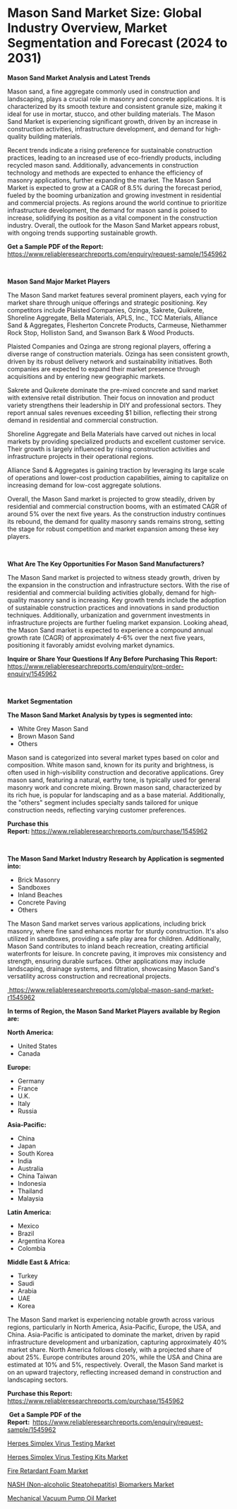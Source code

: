 <p><h1>Mason Sand Market Size: Global Industry Overview, Market Segmentation and Forecast (2024 to 2031)</h1></p><p><strong>Mason Sand Market Analysis and Latest Trends</strong></p>
<p><p>Mason sand, a fine aggregate commonly used in construction and landscaping, plays a crucial role in masonry and concrete applications. It is characterized by its smooth texture and consistent granule size, making it ideal for use in mortar, stucco, and other building materials. The Mason Sand Market is experiencing significant growth, driven by an increase in construction activities, infrastructure development, and demand for high-quality building materials.</p><p>Recent trends indicate a rising preference for sustainable construction practices, leading to an increased use of eco-friendly products, including recycled mason sand. Additionally, advancements in construction technology and methods are expected to enhance the efficiency of masonry applications, further expanding the market. The Mason Sand Market is expected to grow at a CAGR of 8.5% during the forecast period, fueled by the booming urbanization and growing investment in residential and commercial projects. As regions around the world continue to prioritize infrastructure development, the demand for mason sand is poised to increase, solidifying its position as a vital component in the construction industry. Overall, the outlook for the Mason Sand Market appears robust, with ongoing trends supporting sustainable growth.</p></p>
<p><strong>Get a Sample PDF of the Report:&nbsp;</strong> <a href="https://www.reliableresearchreports.com/enquiry/request-sample/1545962?utm_campaign=31&utm_medium=2&utm_source=Github&utm_content=ia&utm_term=08112024&utm_id=mason-sand">https://www.reliableresearchreports.com/enquiry/request-sample/1545962</a></p>
<p>&nbsp;</p>
<p><strong>Mason Sand Major Market Players</strong></p>
<p><p>The Mason Sand market features several prominent players, each vying for market share through unique offerings and strategic positioning. Key competitors include Plaisted Companies, Ozinga, Sakrete, Quikrete, Shoreline Aggregate, Bella Materials, APLS, Inc., TCC Materials, Alliance Sand & Aggregates, Flesherton Concrete Products, Carmeuse, Niethammer Rock Stop, Holliston Sand, and Swanson Bark & Wood Products.</p><p>Plaisted Companies and Ozinga are strong regional players, offering a diverse range of construction materials. Ozinga has seen consistent growth, driven by its robust delivery network and sustainability initiatives. Both companies are expected to expand their market presence through acquisitions and by entering new geographic markets.</p><p>Sakrete and Quikrete dominate the pre-mixed concrete and sand market with extensive retail distribution. Their focus on innovation and product variety strengthens their leadership in DIY and professional sectors. They report annual sales revenues exceeding $1 billion, reflecting their strong demand in residential and commercial construction.</p><p>Shoreline Aggregate and Bella Materials have carved out niches in local markets by providing specialized products and excellent customer service. Their growth is largely influenced by rising construction activities and infrastructure projects in their operational regions.</p><p>Alliance Sand & Aggregates is gaining traction by leveraging its large scale of operations and lower-cost production capabilities, aiming to capitalize on increasing demand for low-cost aggregate solutions.</p><p>Overall, the Mason Sand market is projected to grow steadily, driven by residential and commercial construction booms, with an estimated CAGR of around 5% over the next five years. As the construction industry continues its rebound, the demand for quality masonry sands remains strong, setting the stage for robust competition and market expansion among these key players.</p></p>
<p>&nbsp;</p>
<p><strong>What Are The Key Opportunities For Mason Sand Manufacturers?</strong></p>
<p><p>The Mason Sand market is projected to witness steady growth, driven by the expansion in the construction and infrastructure sectors. With the rise of residential and commercial building activities globally, demand for high-quality masonry sand is increasing. Key growth trends include the adoption of sustainable construction practices and innovations in sand production techniques. Additionally, urbanization and government investments in infrastructure projects are further fueling market expansion. Looking ahead, the Mason Sand market is expected to experience a compound annual growth rate (CAGR) of approximately 4-6% over the next five years, positioning it favorably amidst evolving market dynamics.</p></p>
<p><strong>Inquire or Share Your Questions If Any Before Purchasing This Report:</strong> <a href="https://www.reliableresearchreports.com/enquiry/pre-order-enquiry/1545962?utm_campaign=31&utm_medium=2&utm_source=Github&utm_content=ia&utm_term=08112024&utm_id=mason-sand">https://www.reliableresearchreports.com/enquiry/pre-order-enquiry/1545962</a></p>
<p>&nbsp;</p>
<p><strong>Market Segmentation</strong></p>
<p><strong>The Mason Sand Market Analysis by types is segmented into:</strong></p>
<p><ul><li>White Grey Mason Sand</li><li>Brown Mason Sand</li><li>Others</li></ul></p>
<p><p>Mason sand is categorized into several market types based on color and composition. White mason sand, known for its purity and brightness, is often used in high-visibility construction and decorative applications. Grey mason sand, featuring a natural, earthy tone, is typically used for general masonry work and concrete mixing. Brown mason sand, characterized by its rich hue, is popular for landscaping and as a base material. Additionally, the "others" segment includes specialty sands tailored for unique construction needs, reflecting varying customer preferences.</p></p>
<p><strong>Purchase this Report:&nbsp;</strong><a href="https://www.reliableresearchreports.com/purchase/1545962?utm_campaign=31&utm_medium=2&utm_source=Github&utm_content=ia&utm_term=08112024&utm_id=mason-sand">https://www.reliableresearchreports.com/purchase/1545962</a></p>
<p>&nbsp;</p>
<p><strong>The Mason Sand Market Industry Research by Application is segmented into:</strong></p>
<p><ul><li>Brick Masonry</li><li>Sandboxes</li><li>Inland Beaches</li><li>Concrete Paving</li><li>Others</li></ul></p>
<p><p>The Mason Sand market serves various applications, including brick masonry, where fine sand enhances mortar for sturdy construction. It's also utilized in sandboxes, providing a safe play area for children. Additionally, Mason Sand contributes to inland beach recreation, creating artificial waterfronts for leisure. In concrete paving, it improves mix consistency and strength, ensuring durable surfaces. Other applications may include landscaping, drainage systems, and filtration, showcasing Mason Sand's versatility across construction and recreational projects.</p></p>
<p><a href="https://www.reliableresearchreports.com/global-mason-sand-market-r1545962?utm_campaign=31&utm_medium=2&utm_source=Github&utm_content=ia&utm_term=08112024&utm_id=mason-sand">&nbsp;https://www.reliableresearchreports.com/global-mason-sand-market-r1545962</a></p>
<p><strong>In terms of Region, the Mason Sand Market Players available by Region are:</strong></p>
<p>
    <p> <strong> North America: </strong>
        <ul>
            <li>United States</li>
            <li>Canada</li>
        </ul>
        </p> 
    <p> <strong> Europe: </strong>
        <ul>
            <li>Germany</li>
            <li>France</li>
            <li>U.K.</li>
            <li>Italy</li>
            <li>Russia</li>
        </ul>
        </p> 
    <p> <strong> Asia-Pacific: </strong>
        <ul>
            <li>China</li>
            <li>Japan</li>
            <li>South Korea</li>
            <li>India</li>
            <li>Australia</li>
            <li>China Taiwan</li>
            <li>Indonesia</li>
            <li>Thailand</li>
            <li>Malaysia</li>
        </ul>
        </p> 
    <p> <strong> Latin America: </strong>
        <ul>
            <li>Mexico</li>
            <li>Brazil</li>
            <li>Argentina Korea</li>
            <li>Colombia</li>
        </ul>
        </p> 
    <p> <strong> Middle East & Africa: </strong>
        <ul>
            <li>Turkey</li>
            <li>Saudi</li>
            <li>Arabia</li>
            <li>UAE</li>
            <li>Korea</li>
        </ul>
    </p>
    </p>
<p><p>The Mason Sand market is experiencing notable growth across various regions, particularly in North America, Asia-Pacific, Europe, the USA, and China. Asia-Pacific is anticipated to dominate the market, driven by rapid infrastructure development and urbanization, capturing approximately 40% market share. North America follows closely, with a projected share of about 25%. Europe contributes around 20%, while the USA and China are estimated at 10% and 5%, respectively. Overall, the Mason Sand market is on an upward trajectory, reflecting increased demand in construction and landscaping sectors.</p></p>
<p><strong>Purchase this Report: </strong><a href="https://www.reliableresearchreports.com/purchase/1545962?utm_campaign=31&utm_medium=2&utm_source=Github&utm_content=ia&utm_term=08112024&utm_id=mason-sand">https://www.reliableresearchreports.com/purchase/1545962</a></p>
<p>&nbsp;<strong>Get a Sample PDF of the Report:&nbsp;&nbsp;</strong><a href="https://www.reliableresearchreports.com/enquiry/request-sample/1545962?utm_campaign=31&utm_medium=2&utm_source=Github&utm_content=ia&utm_term=08112024&utm_id=mason-sand">https://www.reliableresearchreports.com/enquiry/request-sample/1545962</a></p>
<p><strong></strong></p>
<p><p><a href="https://issuu.com/reportprime-2/docs/herpes-simplex-virus-testing-market_cdb5124524d300?utm_campaign=31&utm_medium=2&utm_source=Github&utm_content=ia&utm_term=08112024&utm_id=mason-sand">Herpes Simplex Virus Testing Market</a></p><p><a href="https://issuu.com/reportprime-2/docs/herpes-simplex-virus-testing-kits-m_a09f23b29670f2?utm_campaign=31&utm_medium=2&utm_source=Github&utm_content=ia&utm_term=08112024&utm_id=mason-sand">Herpes Simplex Virus Testing Kits Market</a></p><p><a href="https://github.com/cristy9x9bur/Market-Research-Report-List-1/blob/main/fire-retardant-foam-market.md?utm_campaign=31&utm_medium=2&utm_source=Github&utm_content=ia&utm_term=08112024&utm_id=mason-sand">Fire Retardant Foam Market</a></p><p><a href="https://issuu.com/reportprime-2/docs/nash-non-alcoholic-steatohepatitis-_727918db349789?utm_campaign=31&utm_medium=2&utm_source=Github&utm_content=ia&utm_term=08112024&utm_id=mason-sand">NASH (Non-alcoholic Steatohepatitis) Biomarkers Market</a></p><p><a href="https://github.com/isbel3opkkem/Market-Research-Report-List-1/blob/main/mechanical-vacuum-pump-oil-market.md?utm_campaign=31&utm_medium=2&utm_source=Github&utm_content=ia&utm_term=08112024&utm_id=mason-sand">Mechanical Vacuum Pump Oil Market</a></p></p>